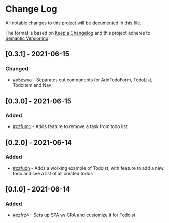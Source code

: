 # Change Log

All notable changes to this project will be documented in this file.

The format is based on [Keep a Changelog](http://keepachangelog.com/)
and this project adheres to [Semantic Versioning](http://semver.org/).

## [0.3.1] - 2021-06-15

### Changed

- [#y5ewya](https://app.clickup.com/t/y5ewya) - Separates out components for AddTodoForm, TodoList, TodoItem and Nav

## [0.3.0] - 2021-06-15

### Added

- [#xzfumc](https://app.clickup.com/t/xzfumc) - Adds feature to remove a task from todo list

## [0.2.0] - 2021-06-14

### Added

- [#xzfudh](https://app.clickup.com/t/xzfudh) - Adds a working example of Todoist, with feature to add a new todo and see a list of all created todos

## [0.1.0] - 2021-06-14

### Added

- [#xzfrz4](https://app.clickup.com/t/xzfrz4) - Sets up SPA w/ CRA and customize it for Todoist
